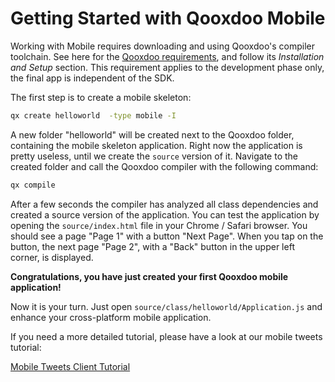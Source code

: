 # Getting Started with Qooxdoo Mobile

Working with Mobile requires downloading and using Qooxdoo's compiler toolchain.
See here for the [Qooxdoo requirements](../README.md), and follow its
_Installation and Setup_ section. This requirement applies to the development
phase only, the final app is independent of the SDK.

The first step is to create a mobile skeleton:

```bash
qx create helloworld  -type mobile -I
```

A new folder "helloworld" will be created next to the Qooxdoo folder, containing
the mobile skeleton application. Right now the application is pretty useless,
until we create the `source` version of it. Navigate to the created folder and
call the Qooxdoo compiler with the following command:

```bash
qx compile
```

After a few seconds the compiler has analyzed all class dependencies and
created a source version of the application. You can test the application by
opening the `source/index.html` file in your Chrome / Safari browser. You should
see a page "Page 1" with a button "Next Page". When you tap on the button, the
next page "Page 2", with a "Back" button in the upper left corner, is displayed.

**Congratulations, you have just created your first Qooxdoo mobile
application!**

Now it is your turn. Just open `source/class/helloworld/Application.js` and
enhance your cross-platform mobile application.

If you need a more detailed tutorial, please have a look at our mobile tweets
tutorial:

[Mobile Tweets Client Tutorial](tutorial.md)
